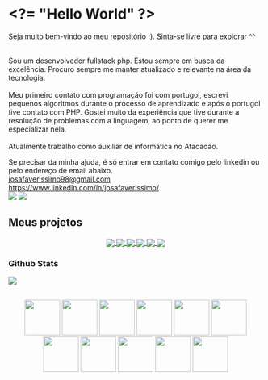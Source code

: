 <h1>
  <a href="https://github.com/josafaverissimo"></a>
  <span>&lt;?= "Hello World" ?&gt;</span>
</h1>
  Seja muito bem-vindo ao meu repositório :). Sinta-se livre para explorar ^^
  <br><br>

  Sou um desenvolvedor fullstack php. Estou sempre em busca da excelência. Procuro sempre me manter atualizado e relevante na área da tecnologia.
  <br><br>
  Meu primeiro contato com programação foi com portugol, escrevi pequenos algoritmos durante o processo de aprendizado e após o portugol tive contato com PHP. Gostei muito da experiência que tive durante a resolução de problemas com a linguagem, ao ponto de querer me especializar nela.
  <br><br>
  Atualmente trabalho como auxiliar de informática no Atacadão.

  Se precisar da minha ajuda, é só entrar em contato comigo pelo linkedin ou pelo endereço de email abaixo.
  <br>josafaverissimo98@gmail.com
  <br>https://www.linkedin.com/in/josafaverissimo/
  <br>
  <a href = "mailto:josafaverissimo98@gmail.com"><img src="https://img.shields.io/badge/-Gmail-%23333?style=for-the-badge&logo=gmail&logoColor=white" target="_blank"></a>
  <a href="https://www.linkedin.com/in/josafaverissimo/" target="_blank"><img src="https://img.shields.io/badge/LinkedIn-0077B5?style=for-the-badge&logo=linkedin&logoColor=white" target="_blank"/></a>
<h2>
  <a href="https://github.com/josafaverissimo"></a>
  Meus projetos
</h2>
<div align="center">
    <a href="https://github.com/josafaverissimo/atacadao-portal273" target="_blank">
      <img align="center" src="https://github-readme-stats.vercel.app/api/pin/?username=josafaverissimo&repo=atacadao-portal273&theme=tokyonight&hide_border=true" />
    </a>
    <a href="https://github.com/josafaverissimo/xmgoi13-webapp" target="_blank">
      <img align="center" src="https://github-readme-stats.vercel.app/api/pin/?username=josafaverissimo&repo=xmgoi13-webapp&theme=tokyonight&hide_border=true" />
    </a>
    <a href="https://github.com/josafaverissimo/webscraping" target="_blank">
      <img align="center" src="https://github-readme-stats.vercel.app/api/pin/?username=josafaverissimo&repo=webscraping&theme=tokyonight&hide_border=true" />
    </a>
    <a href="https://github.com/josafaverissimo/totem-project" target="_blank">
      <img align="center" src="https://github-readme-stats.vercel.app/api/pin/?username=josafaverissimo&repo=totem-project&theme=tokyonight&hide_border=true" />
    </a>  
    <a href="https://github.com/josafaverissimo/my-employee" target="_blank">
      <img align="center" src="https://github-readme-stats.vercel.app/api/pin/?username=josafaverissimo&repo=my-employee&theme=tokyonight&hide_border=true" />
    </a>
    <a href="https://github.com/josafaverissimo/jsmaskregex" target="_blank">
      <img align="center" src="https://github-readme-stats.vercel.app/api/pin/?username=josafaverissimo&repo=jsmaskregex&theme=tokyonight&hide_border=true" />
    </a>
</div>

<h3>
  <a href="https://github.com/josafaverissimo"></a>
  <span>Github Stats</span>
</h3>
<img src="https://github-readme-stats.vercel.app/api?username=josafaverissimo&show_icons=true&theme=tokyonight">

##
<div align="center">
  <img src="https://cdn.jsdelivr.net/gh/devicons/devicon/icons/html5/html5-original.svg" width="70" />
  <img src="https://cdn.jsdelivr.net/gh/devicons/devicon/icons/css3/css3-original.svg" width="70" />
  <img src="https://cdn.jsdelivr.net/gh/devicons/devicon/icons/javascript/javascript-original.svg" width="70" />
  <img src="https://cdn.jsdelivr.net/gh/devicons/devicon/icons/php/php-original.svg" width="70" />
  <img src="https://cdn.jsdelivr.net/gh/devicons/devicon/icons/nodejs/nodejs-original.svg" width="70" />
  <img src="https://cdn.jsdelivr.net/gh/devicons/devicon/icons/python/python-original.svg" width="70" />
  <img src="https://cdn.jsdelivr.net/gh/devicons/devicon/icons/mysql/mysql-original.svg" width="70" />
  <img src="https://cdn.jsdelivr.net/gh/devicons/devicon/icons/postgresql/postgresql-original.svg" width="70" />
  <img src="https://cdn.jsdelivr.net/gh/devicons/devicon/icons/bash/bash-original.svg" width="70" />
  <img src="https://cdn.jsdelivr.net/gh/devicons/devicon/icons/linux/linux-original.svg" width="70" />
  <img src="https://cdn.jsdelivr.net/gh/devicons/devicon/icons/git/git-original.svg" width="70" />
</div>

